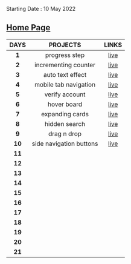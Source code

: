Starting Date : 10 May 2022

## [Home Page](https://21-day.netlify.app/)

| **DAYS** | **PROJECTS** | **LINKS** |
|:--------:|:------------:|:---------:|
| **1** | progress step | [live](https://21-day.netlify.app/progress-step/index.html) |
| **2** | incrementing counter |[live](https://21-day.netlify.app/incrementing-counter/index.html) |
| **3** | auto text effect | [live](https://21-day.netlify.app/auto-text-effect/index.html) |
| **4** | mobile tab navigation | [live](https://21-day.netlify.app/mobile-tab-navigation/index.html) |
| **5** | verify account | [live](https://21-day.netlify.app/verify-account/index.html) |
| **6** | hover board | [live](https://21-day.netlify.app/hover-board/index.html) |
| **7** | expanding cards | [live](https://21-day.netlify.app/expanding-cards/index.html) |
| **8** | hidden search | [live](https://21-day.netlify.app/hidden-search/index.html) |
| **9** | drag n drop | [live](https://21-day.netlify.app/drag-n-drop/index.html) |
| **10**| side navigation buttons | [live](https://21-day.netlify.app/side-navigation-buttons/index.html) |
| **11**|              |           |
| **12**|              |           |
| **13**|              |           |
| **14**|              |           |
| **15**|              |           |
| **16**|              |           |
| **17**|              |           |
| **18**|              |           |
| **19**|              |           |
| **20**|              |           |
| **21**|              |           |
